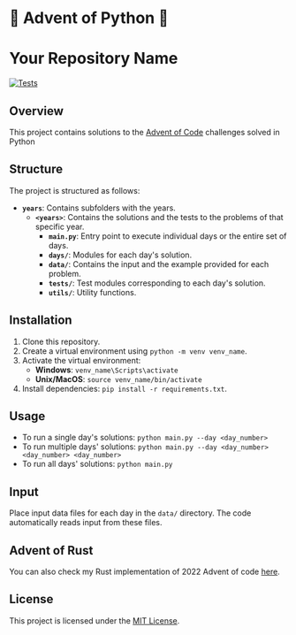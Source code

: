 # 🎄 Advent of Python 🎄 

# Your Repository Name

[![Tests](https://github.com/Loethor/adventofpython/actions/workflows/tests.yml/badge.svg)](https://github.com/Loethor/adventofpython/actions/workflows/tests.yml)

## Overview
This project contains solutions to the [Advent of Code](https://adventofcode.com/) challenges solved in Python

## Structure
The project is structured as follows:

- **`years`**: Contains subfolders with the years.
  - **`<years>`**: Contains the solutions and the tests to the problems of that specific year.
    - **`main.py`**: Entry point to execute individual days or the entire set of days.
    - **`days/`**: Modules for each day's solution.
    - **`data/`**: Contains the input and the example provided for each problem.
    - **`tests/`**: Test modules corresponding to each day's solution.
    - **`utils/`**: Utility functions.

## Installation
1. Clone this repository.
2. Create a virtual environment using `python -m venv venv_name`.
3. Activate the virtual environment:
    - **Windows**: `venv_name\Scripts\activate`
    - **Unix/MacOS**: `source venv_name/bin/activate`
4. Install dependencies: `pip install -r requirements.txt`.

## Usage
- To run a single day's solutions:
`python main.py --day <day_number>`
- To run multiple days' solutions:
`python main.py --day <day_number> <day_number> <day_number>`
- To run all days' solutions:
`python main.py`


## Input
Place input data files for each day in the `data/` directory. The code automatically reads input from these files.

## Advent of Rust
You can also check my Rust implementation of 2022 Advent of code [here](https://github.com/Loethor/adventofcode).

## License
This project is licensed under the [MIT License](LICENSE).
